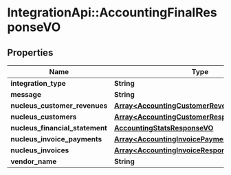 # IntegrationApi::AccountingFinalResponseVO

## Properties
Name | Type | Description | Notes
------------ | ------------- | ------------- | -------------
**integration_type** | **String** |  | [optional] 
**message** | **String** |  | [optional] 
**nucleus_customer_revenues** | [**Array&lt;AccountingCustomerRevenueResponseVO&gt;**](AccountingCustomerRevenueResponseVO.md) |  | [optional] 
**nucleus_customers** | [**Array&lt;AccountingCustomerResponseVO&gt;**](AccountingCustomerResponseVO.md) |  | [optional] 
**nucleus_financial_statement** | [**AccountingStatsResponseVO**](AccountingStatsResponseVO.md) |  | [optional] 
**nucleus_invoice_payments** | [**Array&lt;AccountingInvoicePaymentResponseVO&gt;**](AccountingInvoicePaymentResponseVO.md) |  | [optional] 
**nucleus_invoices** | [**Array&lt;AccountingInvoiceResponseVO&gt;**](AccountingInvoiceResponseVO.md) |  | [optional] 
**vendor_name** | **String** |  | [optional] 


